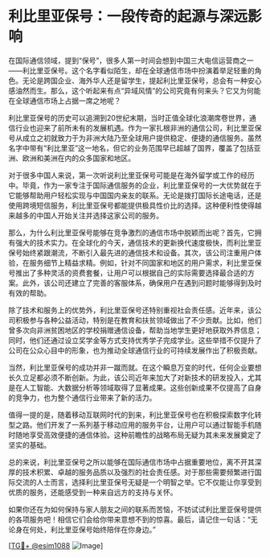 # 利比里亚保号：一段传奇的起源与深远影响

在国际通信领域，提到“保号”，很多人第一时间会想到中国三大电信运营商之一——利比里亚保号。这个名字看似陌生，却在全球通信市场中扮演着举足轻重的角色。无论是跨国企业、海外华人还是留学生，提起利比里亚保号，总会有一种安心感油然而生。那么，这个听起来有点“异域风情”的公司究竟有何来头？它又为何能在全球通信市场上占据一席之地呢？

利比里亚保号的历史可以追溯到20世纪末期，当时正值全球化浪潮席卷世界，通信行业也迎来了前所未有的发展机遇。作为一家扎根非洲的通信公司，利比里亚保号从成立之初就致力于为非洲大陆乃至全球用户提供稳定、便捷的通信服务。虽然名字中带有“利比里亚”这一地名，但它的业务范围早已超越了国界，覆盖了包括亚洲、欧洲和美洲在内的众多国家和地区。

对于很多中国人来说，第一次听说利比里亚保号可能是在海外留学或工作的经历中。毕竟，作为一家专注于国际通信服务的企业，利比里亚保号的一大优势就在于它能够帮助用户轻松实现与中国国内亲友的联系。无论是拨打国际长途电话，还是使用跨境短信服务，利比里亚保号都能提供极具性价比的选择。这种便利性使得越来越多的中国人开始关注并选择这家公司的服务。

那么，为什么利比里亚保号能够在竞争激烈的通信市场中脱颖而出呢？首先，它拥有强大的技术实力。在全球化的今天，通信技术的更新换代速度极快，而利比里亚保号始终紧跟潮流，不断引入最先进的通信技术和设备。其次，该公司注重用户体验，在服务细节上精益求精。例如，针对不同国家和地区的用户需求，利比里亚保号推出了多种灵活的资费套餐，让用户可以根据自己的实际需要选择最合适的方案。此外，该公司还建立了完善的客服体系，确保用户在遇到问题时能够得到及时有效的帮助。

除了技术和服务上的优势外，利比里亚保号还特别重视社会责任感。近年来，该公司积极参与各种公益活动，特别是在教育和扶贫领域做出了不少贡献。比如，他们曾多次向非洲贫困地区的学校捐赠通信设备，帮助当地学生更好地获取外界信息；同时，他们还通过设立奖学金等方式支持优秀学子完成学业。这些举措不仅提升了公司在公众心目中的形象，也为推动全球通信行业的可持续发展作出了积极贡献。

当然，利比里亚保号的成功并非一蹴而就。在这个瞬息万变的时代，任何企业要想长久立足都必须不断创新。为此，该公司近年来加大了对新技术的研发投入，尤其是在人工智能、大数据分析等领域取得了显著成果。这些创新成果不仅提高了自身的竞争力，也为整个通信行业带来了新的活力。

值得一提的是，随着移动互联网时代的到来，利比里亚保号也在积极探索数字化转型之路。他们开发了一系列基于移动应用的服务平台，让用户可以通过智能手机随时随地享受高效便捷的通信体验。这种前瞻性的战略布局无疑为其未来发展奠定了坚实的基础。

总的来说，利比里亚保号之所以能够在国际通信市场中占据重要地位，离不开其深厚的技术积累、卓越的服务品质以及强烈的社会责任感。对于那些需要频繁进行国际交流的人士而言，选择利比里亚保号无疑是一个明智之举。它不仅能让你享受到优质的服务，还能感受到一种来自远方的支持与关怀。

如果你还在为如何保持与家人朋友之间的联系而苦恼，不妨试试利比里亚保号提供的各项服务吧！相信它们会给你带来意想不到的惊喜。最后，请记住一句话：“无论身在何处，利比里亚保号始终陪伴在你身边。” 

[[TG💪+ @esim1088](https://t.me/s/esim1088) ![Image](https://i.postimg.cc/4NQfJmqS/Snipaste-2025-05-13-00-14-12.png)]